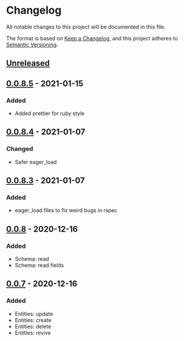 # Changelog
All notable changes to this project will be documented in this file.

The format is based on [Keep a Changelog](https://keepachangelog.com/en/1.0.0/),
and this project adheres to [Semantic Versioning](https://semver.org/spec/v2.0.0.html).

## [Unreleased]

## [0.0.8.5] - 2021-01-15
### Added
- Added prettier for ruby style

## [0.0.8.4] - 2021-01-07
### Changed
- Safer eager_load

## [0.0.8.3] - 2021-01-07
### Added
- eager_load files to fix weird bugs in rspec

## [0.0.8] - 2020-12-16
### Added
- Schema: read
- Schema: read fields

## [0.0.7] - 2020-12-16
### Added
- Entities: update
- Entities: create
- Entities: delete
- Entities: revive

[Unreleased]: https://github.com/shotgunsoftware/shotgun_api_ruby/compare/v0.0.8.5...HEAD
[0.0.8.5]: https://github.com/shotgunsoftware/shotgun_api_ruby/releases/tag/v0.0.8.5
[0.0.8.4]: https://github.com/shotgunsoftware/shotgun_api_ruby/releases/tag/v0.0.8.4
[0.0.8.3]: https://github.com/shotgunsoftware/shotgun_api_ruby/releases/tag/v0.0.8.3
[0.0.8]: https://github.com/shotgunsoftware/shotgun_api_ruby/releases/tag/v0.0.8
[0.0.7]: https://github.com/shotgunsoftware/shotgun_api_ruby/releases/tag/v0.0.7

